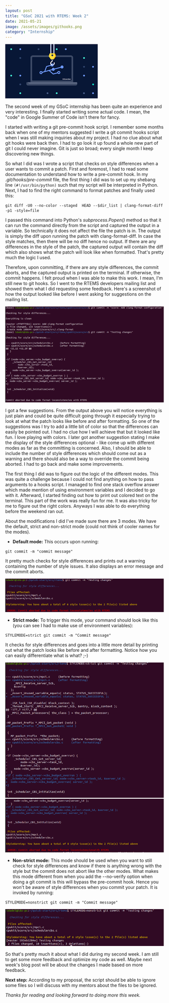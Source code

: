 ```yaml
---
layout: post
title: "GSoC 2021 with RTEMS: Week 2"
date: 2021-05-21
image: /assets/images/githooks.png
category: "Internship"
---
```


<div class="text-center">
  <img src="/assets/images/githooks.png" class="rounded w-50 mb-10" style="max-width:70%; max-height:70%" alt="RTEMS logo">
</div>


The second week of my GSoC internship has been quite an experience and very interesting. I finally started writing some actual code. I mean, the "code" in Google Summer of Code isn't there for fancy.

I started with writing a git pre-commit hook script. I remember some months back when one of my mentors suggested I write a git commit hooks script when I was still making inquiries about my project. I had no clue about what git hooks were back then. I had to go look it up found a whole new part of git I could never imagine. Git is just so broad; every single month I keep discovering new things.

So what I did was I wrote a script that checks on style differences when a user wants to commit a patch. First and foremost, I had to read some documentation to understand how to write a pre-commit hook.
In my _.git/hooks/pre-commit_ file, the first thing I did was to set up my shebang line ```(#!/usr/bin/python)``` such that my script will be interpreted in Python. Next, I had to find the right command to format patches and finally used this:
```
git diff -U0 --no-color --staged  HEAD --$dir_list | clang-format-diff -p1 -style=file
```
I passed this command into Python's _subprocess.Popen()_ method so that it can run the command directly from the script and captured the output in a variable. So technically it does not affect the file the patch is in. The output is simply the diff upon running the patch with clang-format-diff. In case the style matches, then there will be no diff hence no output. If there are any differences in the style of the patch, the captured output will contain the diff which also shows what the patch will look like when formatted. That's pretty much the logic I used.

Therefore, upon committing, if there are any style differences, the commit aborts, and the captured output is printed on the terminal. If otherwise, the commit happens. I felt proud when I was able to make this work.  I mean, I'm still new to git hooks. So I went to the RTEMS developers mailing list and showed them what I did requesting some feedback. Here's a screenshot of how the output looked like before I went asking for suggestions on the mailing list.

<div class="text-center">
  <img src="/assets/images/hooks-output.png" class="rounded w-50 mb-10" alt="RTEMS logo">
</div>



I got a few suggestions. From the output above you will notice everything is just plain and could be quite difficult going through it especially trying to look at what the patch looks like before and after formatting. So one of the suggestions was I try to add a little bit of color so that the differences can easily be pointed out. I had no clue how I will achieve that but it looked like fun. I love playing with colors. I later got another suggestion stating I make the display of the style differences optional - like come up with different modes as far as the committing is concerned. Also, I should be able to include the number of style differences which should come out as a warning and there should also be a way to override the commit being aborted. I had to go back and make some improvements.



The first thing I did was to figure out the logic of the different modes. This was quite a challenge because I could not find anything on how to pass arguments to a hooks script. I managed to find one stack overflow answer which made mention of using environment variables and I decided to go with it. Afterward, I started finding out how to print out colored text on the terminal. This part of the work was really fun for me. It was also tricky for me to figure out the right colors. Anyways I was able to do everything before the weekend ran out.



About the modifications I did I've made sure there are 3 modes. We have the default, strict and non-strict mode (could not think of cooler names for the modes).

* **Default mode:** This occurs upon running:
```
git commit -m "commit message"
```
It pretty much checks for style differences and prints out a warning containing the number of style issues. It also displays an error message and the commit aborts.

<div class="text-center">
  <img src="/assets/images/default.png" class="rounded w-50 mb-10" alt="RTEMS logo">
</div>



* **Strict mode:** To trigger this mode, your command should look like this (you can see I had to make use of environment variables):
```
STYLEMODE=strict git commit -m "Commit message"
```
It checks for style differences and goes into a little more detail by printing out what the patch looks like before and after formatting. Notice how you can easily differentiate what is what? ;-)

<div class="text-center">
  <img src="/assets/images/strict-mode1.png" class="rounded w-50 mb-10" alt="RTEMS logo">
</div>

<div class="text-center">
  <img src="/assets/images/strict-mode2.png" class="rounded w-50 mb-10" alt="RTEMS logo">
</div>



* **Non-strict mode:** This mode should be used when you want to still check for style differences and know if there is anything wrong with the style but the commit does not abort like the other modes. What makes this mode different from when you add the --no-verify option when doing a git commit is this will bypass the pre-commit hook. Hence you won't be aware of style differences when you commit your patch. It is invoked by running:
```
STYLEMODE=nonstrict git commit -m "Commit message"
```

<div class="text-center">
  <img src="/assets/images/non-strict-mode.png" class="rounded w-50 mb-10" alt="RTEMS logo">
</div>



So that's pretty much it about what I did during my second week. I am still to get some more feedback and optimize my code as well. Maybe next week's blog post will be about the changes I made based on more feedback. 



**Next step:** According to my proposal, the script should be able to ignore some files so I will discuss with my mentors about the files to be ignored.


_Thanks for reading and looking forward to doing more this week._



